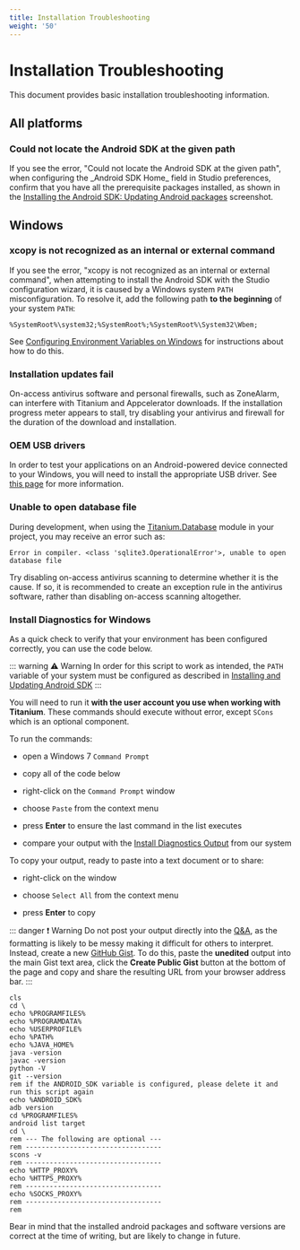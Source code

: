 ```yaml
---
title: Installation Troubleshooting
weight: '50'
---
```


# Installation Troubleshooting

This document provides basic installation troubleshooting information.

## All platforms

### Could not locate the Android SDK at the given path

If you see the error, "Could not locate the Android SDK at the given path", when configuring the \_Android SDK Home\_ field in Studio preferences, confirm that you have all the prerequisite packages installed, as shown in the [Installing the Android SDK: Updating Android packages](/guide/Titanium_SDK/Titanium_SDK_Getting_Started/Installation_and_Configuration/Installing_Platform_SDKs/Installing_the_Android_SDK/#UpdatingAndroidpackages) screenshot.

## Windows

### xcopy is not recognized as an internal or external command

If you see the error, "xcopy is not recognized as an internal or external command", when attempting to install the Android SDK with the Studio configuration wizard, it is caused by a Windows system `PATH` misconfiguration. To resolve it, add the following path **to the beginning** of your system `PATH`:

```
%SystemRoot%\system32;%SystemRoot%;%SystemRoot%\System32\Wbem;
```

See [Configuring Environment Variables on Windows](/guide/Titanium_SDK/Titanium_SDK_Getting_Started/Installation_and_Configuration/Software_Locations_and_Environment_Variables/#configuring-environment-variables-on-windows) for instructions about how to do this.

### Installation updates fail

On-access antivirus software and personal firewalls, such as ZoneAlarm, can interfere with Titanium and Appcelerator downloads. If the installation progress meter appears to stall, try disabling your antivirus and firewall for the duration of the download and installation.

### OEM USB drivers

In order to test your applications on an Android-powered device connected to your Windows, you will need to install the appropriate USB driver. See [this page](http://developer.android.com/sdk/oem-usb.html) for more information.

### Unable to open database file

During development, when using the [Titanium.Database](http://developer.appcelerator.com/apidoc/mobile/latest/Titanium.Database-module) module in your project, you may receive an error such as:

```
Error in compiler. <class 'sqlite3.OperationalError'>, unable to open database file
```

Try disabling on-access antivirus scanning to determine whether it is the cause. If so, it is recommended to create an exception rule in the antivirus software, rather than disabling on-access scanning altogether.

### Install Diagnostics for Windows

As a quick check to verify that your environment has been configured correctly, you can use the code below.

::: warning ⚠️ Warning
In order for this script to work as intended, the `PATH` variable of your system must be configured as described in [Installing and Updating Android SDK](/guide/Titanium_SDK/Titanium_SDK_Getting_Started/Installation_and_Configuration/Installing_Platform_SDKs/Installing_the_Android_SDK/#windows)
:::

You will need to run it **with the user account you use when working with Titanium**. These commands should execute without error, except `SCons` which is an optional component.

To run the commands:

* open a Windows 7 `Command Prompt`

* copy all of the code below

* right-click on the `Command Prompt` window

* choose `Paste` from the context menu

* press **Enter** to ensure the last command in the list executes

* compare your output with the [Install Diagnostics Output](/guide/Titanium_SDK/Titanium_SDK_Getting_Started/Installation_and_Configuration/Installation_Troubleshooting/Install_Diagnostics_Script_Output/) from our system

To copy your output, ready to paste into a text document or to share:

* right-click on the window

* choose `Select All` from the context menu

* press **Enter** to copy

::: danger ❗️ Warning
Do not post your output directly into the [Q&A](http://developer.appcelerator.com/questions/created), as the formatting is likely to be messy making it difficult for others to interpret. Instead, create a new [GitHub Gist](https://gist.github.com/). To do this, paste the **unedited** output into the main Gist text area, click the **Create Public Gist** button at the bottom of the page and copy and share the resulting URL from your browser address bar.
:::

```
cls
cd \
echo %PROGRAMFILES%
echo %PROGRAMDATA%
echo %USERPROFILE%
echo %PATH%
echo %JAVA_HOME%
java -version
javac -version
python -V
git --version
rem if the ANDROID_SDK variable is configured, please delete it and run this script again
echo %ANDROID_SDK%
adb version
cd %PROGRAMFILES%
android list target
cd \
rem --- The following are optional ---
rem ----------------------------------
scons -v
rem ----------------------------------
echo %HTTP_PROXY%
echo %HTTPS_PROXY%
rem ----------------------------------
echo %SOCKS_PROXY%
rem ----------------------------------
rem
```

Bear in mind that the installed android packages and software versions are correct at the time of writing, but are likely to change in future.

